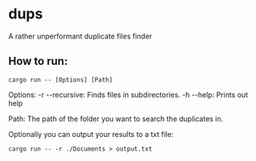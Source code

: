 # dups
A rather unperformant duplicate files finder

## How to run:
```
cargo run -- [Options] [Path]
```

Options:
  -r --recursive: Finds files in subdirectories.
  -h --help: Prints out help

Path:
  The path of the folder you want to search the duplicates in.
  
  

Optionally you can output your results to a txt file:
```
cargo run -- -r ./Documents > output.txt
```
